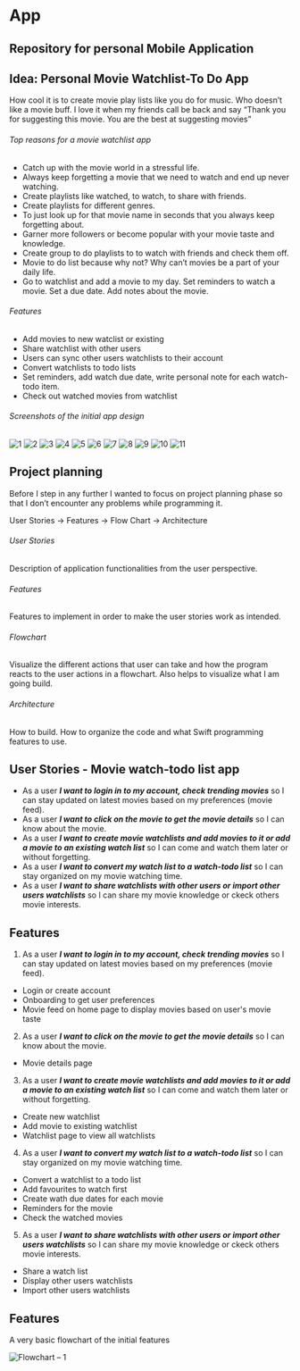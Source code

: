 # App
## Repository for personal Mobile Application

## Idea: Personal Movie Watchlist-To Do App

How cool it is to create movie play lists like you do for music. Who doesn’t like a movie buff. I love it when my friends call be back and say “Thank you for suggesting this movie. You are the best at suggesting movies”

###### Top reasons for a movie watchlist app

* Catch up with the movie world in a stressful life.
* Always keep forgetting a movie that we need to watch and end up never watching.
* Create playlists like watched, to watch, to share with friends.
* Create playlists for different genres.
* To just look up for that movie name in seconds that you always keep forgetting about.
* Garner more followers or become popular with your movie taste and knowledge.
* Create group to do playlists to to watch with friends and check them off.
* Movie to do list because why not? Why can’t movies be a part of your daily life.
* Go to watchlist and add a movie to my day. Set reminders to watch a movie. Set a due date. Add notes about the movie.

###### Features
* Add movies to new watclist or existing
* Share watchlist with other users
* Users can sync other users watchlists to their account
* Convert watchlists to todo lists
* Set reminders, add watch due date, write personal note for each watch-todo item.
* Check out watched movies from watchlist

###### Screenshots of the initial app design

![1](https://user-images.githubusercontent.com/21018138/195381972-709a1ae3-72ae-4607-a44a-a7ab642ae61e.png)
![2](https://user-images.githubusercontent.com/21018138/195381973-a9e30fd6-c355-4b63-8493-f7313ac467d1.png)
![3](https://user-images.githubusercontent.com/21018138/195381975-95c1f739-7d7c-4d2c-a158-ba0dc058f1ae.png)
![4](https://user-images.githubusercontent.com/21018138/195381978-27d4fb7e-3fc7-4799-b905-2ac3de0305a8.png)
![5](https://user-images.githubusercontent.com/21018138/195381981-848674fc-531f-49ce-b013-c923a480e934.png)
![6](https://user-images.githubusercontent.com/21018138/195381984-34722581-7d77-47d2-a54e-248a9c5c066f.png)
![7](https://user-images.githubusercontent.com/21018138/195381989-4d93e50b-6da5-451b-8b7a-c2b7b562acd3.png)
![8](https://user-images.githubusercontent.com/21018138/195381991-99dcc622-2af2-4be9-ae0e-1bfbf17df33a.png)
![9](https://user-images.githubusercontent.com/21018138/195381994-005e8d14-b47c-4f14-9da4-c09d11dd6d63.png)
![10](https://user-images.githubusercontent.com/21018138/195381996-b4c4a259-0a57-431d-b604-eeee9c61a67b.png)
![11](https://user-images.githubusercontent.com/21018138/195381998-e8dba688-c73d-4f99-9a16-8758d87f5d70.png)

## Project planning
Before I step in any further I wanted to focus on project planning phase so that I don’t encounter any problems while programming it.

User Stories -> Features -> Flow Chart -> Architecture

###### User Stories

Description of application functionalities from the user perspective.

###### Features
Features to implement in order to make the user stories work as intended.

###### Flowchart
Visualize the different actions that user can take and how the program reacts to the user actions in a flowchart. Also helps to visualize what I am going build.

###### Architecture
How to build. How to organize the code and what Swift programming features to use.

## User Stories - Movie watch-todo list app

* As a user **_I want to login in to my account, check trending movies_** so I can stay updated on latest movies based on my preferences (movie feed).
* As a user **_I want to click on the movie to get the movie details_** so I can know about the movie.
* As a user **_I want to create movie watchlists and add movies to it or add a movie to an existing watch list_** so I can come and watch them later or without forgetting.
* As a user **_I want to convert my watch list to a watch-todo list_** so I can stay organized on my movie watching time.
* As a user **_I want to share watchlists with other users or import other users watchlists_** so I can share my movie knowledge or ckeck others movie interests.

## Features

1. As a user **_I want to login in to my account, check trending movies_** so I can stay updated on latest movies based on my preferences (movie feed).
  - Login or create account
  - Onboarding to get user preferences
  - Movie feed on home page to display movies based on user's movie taste

2. As a user **_I want to click on the movie to get the movie details_** so I can know about the movie.
  - Movie details page

3. As a user **_I want to create movie watchlists and add movies to it or add a movie to an existing watch list_** so I can come and watch them later or without forgetting.
  - Create new watchlist
  - Add movie to existing watchlist
  - Watchlist page to view all watchlists

4. As a user **_I want to convert my watch list to a watch-todo list_** so I can stay organized on my movie watching time.
  - Convert a watchlist to a todo list
  - Add favourites to watch first
  - Create wath due dates for each movie
  - Reminders for the movie
  - Check the watched movies

5. As a user **_I want to share watchlists with other users or import other users watchlists_** so I can share my movie knowledge or ckeck others movie interests.
  - Share a watch list
  - Display other users watchlists
  - Import other users watchlists

## Features
A very basic flowchart of the initial features

![Flowchart – 1](https://user-images.githubusercontent.com/21018138/195483262-b81cf637-9f7d-4e13-bed3-bd590b68a77e.png)











